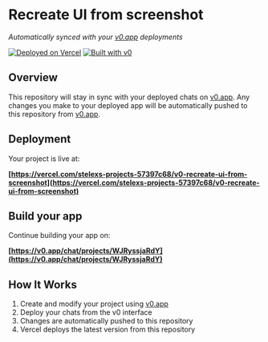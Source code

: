 # Recreate UI from screenshot

*Automatically synced with your [v0.app](https://v0.app) deployments*

[![Deployed on Vercel](https://img.shields.io/badge/Deployed%20on-Vercel-black?style=for-the-badge&logo=vercel)](https://vercel.com/stelexs-projects-57397c68/v0-recreate-ui-from-screenshot)
[![Built with v0](https://img.shields.io/badge/Built%20with-v0.app-black?style=for-the-badge)](https://v0.app/chat/projects/WJRyssjaRdY)

## Overview

This repository will stay in sync with your deployed chats on [v0.app](https://v0.app).
Any changes you make to your deployed app will be automatically pushed to this repository from [v0.app](https://v0.app).

## Deployment

Your project is live at:

**[https://vercel.com/stelexs-projects-57397c68/v0-recreate-ui-from-screenshot](https://vercel.com/stelexs-projects-57397c68/v0-recreate-ui-from-screenshot)**

## Build your app

Continue building your app on:

**[https://v0.app/chat/projects/WJRyssjaRdY](https://v0.app/chat/projects/WJRyssjaRdY)**

## How It Works

1. Create and modify your project using [v0.app](https://v0.app)
2. Deploy your chats from the v0 interface
3. Changes are automatically pushed to this repository
4. Vercel deploys the latest version from this repository
